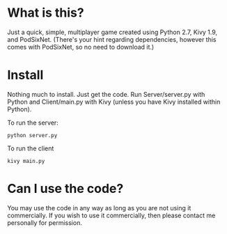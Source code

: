 # What is this?
Just a quick, simple, multiplayer game created using Python 2.7, Kivy 1.9, and PodSixNet. (There's your hint regarding dependencies, however this comes with PodSixNet, so no need to download it.)

# Install
Nothing much to install. Just get the code. Run Server/server.py with Python and Client/main.py with Kivy (unless you have Kivy installed within Python).

To run the server:
```
python server.py
```

To run the client
```
kivy main.py
```

# Can I use the code?
You may use the code in any way as long as you are not using it commercially. If you wish to use it commercially, then please contact me personally for permission.
